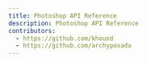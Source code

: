 ```yaml
---
title: Photoshop API Reference
description: Photoshop API Reference
contributors:
  - https://github.com/khound
  - https://github.com/archyposada
---
```


<RedoclyAPIBlock src="/firefly-services/docs/photoshop/photoshop_api.json" scrollYOffset={64} generateCodeSamples="languages: [{lang: 'curl'}]" />
